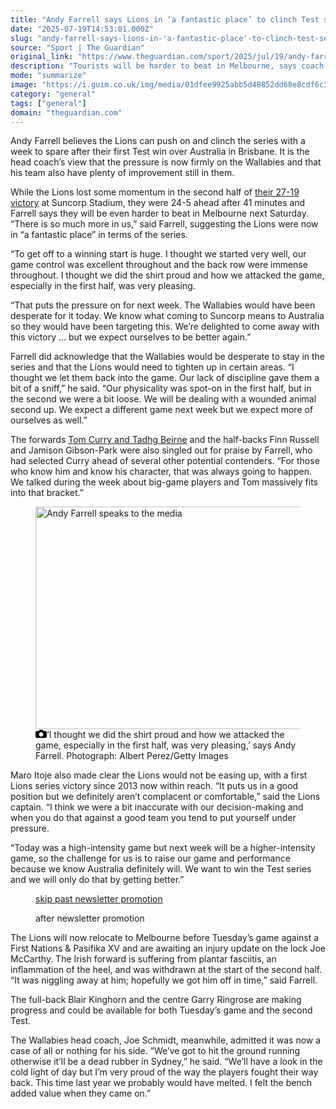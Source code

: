 ```yaml
---
title: "Andy Farrell says Lions in ‘a fantastic place’ to clinch Test series with a week to spare"
date: "2025-07-19T14:53:01.000Z"
slug: "andy-farrell-says-lions-in-'a-fantastic-place'-to-clinch-test-series-with-a-week-to-spare"
source: "Sport | The Guardian"
original_link: "https://www.theguardian.com/sport/2025/jul/19/andy-farrell-says-lions-in-a-fantastic-place-to-clinch-test-series-with-a-week-to-spare"
description: "Tourists will be harder to beat in Melbourne, says coach  Farrell: ‘We’re delighted – but we can be better again’  Andy Farrell believes the Lions can push on and clinch the series with a week to spare after their first Test win over Australia in Brisbane. It is the head coach’s view that the pressure is now firmly on the Wallabies and that his team also have plenty of improvement still in them. While the Lions lost some momentum in the second half of their 27-19 victory at Suncorp Stadium, they were 24-5 ahead after 41 minutes and Farrell says they will be even harder to beat in Melbourne next Saturday. “There is so much more in us,” said Farrell, suggesting the Lions were now in “a fantastic place” in terms of the series.  Continue reading..."
mode: "summarize"
image: "https://i.guim.co.uk/img/media/01dfee9925abb5d48852dd68e8cdf6c3af0c6629/1546_202_2524_2020/master/2524.jpg?width=1200&height=630&quality=85&auto=format&fit=crop&precrop=40:21,offset-x50,offset-y0&overlay-align=bottom%2Cleft&overlay-width=100p&overlay-base64=L2ltZy9zdGF0aWMvb3ZlcmxheXMvdGctZGVmYXVsdC5wbmc&enable=upscale&s=46283bc04ff08a28df0661b99052d47f"
category: "general"
tags: ["general"]
domain: "theguardian.com"
---
```

<div id="readability-page-1" class="page"><div id="maincontent"><p>Andy Farrell believes the Lions can push on and clinch the series with a week to spare after their first Test win over Australia in Brisbane. It is the head coach’s view that the pressure is now firmly on the Wallabies and that his team also have plenty of improvement still in them.</p><p>While the Lions lost some momentum in the second half of <a href="https://www.theguardian.com/sport/2025/jul/19/australia-british-and-irish-lions-first-test-rugby-union-match-report" data-link-name="in body link">their 27-19 victory</a> at Suncorp Stadium, they were 24-5 ahead after 41 minutes and Farrell says they will be even harder to beat in Melbourne next Saturday. “There is so much more in us,” said Farrell, suggesting the Lions were now in “a fantastic place” in terms of the series.</p><figure id="e401b708-d2f3-432b-9a24-b6bc0fdcd811" data-spacefinder-role="richLink" data-spacefinder-type="model.dotcomrendering.pageElements.RichLinkBlockElement"><gu-island name="RichLinkComponent" priority="feature" deferuntil="idle" props="{&quot;richLinkIndex&quot;:2,&quot;element&quot;:{&quot;_type&quot;:&quot;model.dotcomrendering.pageElements.RichLinkBlockElement&quot;,&quot;prefix&quot;:&quot;Related: &quot;,&quot;text&quot;:&quot;Australia 19-27 British &amp; Irish Lions: first Test player ratings&quot;,&quot;elementId&quot;:&quot;e401b708-d2f3-432b-9a24-b6bc0fdcd811&quot;,&quot;role&quot;:&quot;richLink&quot;,&quot;url&quot;:&quot;https://www.theguardian.com/sport/2025/jul/19/australia-19-27-british-irish-lions-first-test-player-ratings-rugby-union&quot;},&quot;ajaxUrl&quot;:&quot;https://api.nextgen.guardianapps.co.uk&quot;,&quot;format&quot;:{&quot;design&quot;:0,&quot;display&quot;:0,&quot;theme&quot;:2}}"></gu-island></figure><p>“To get off to a winning start is huge. I thought we started very well, our game control was excellent throughout and the back row were immense throughout. I thought we did the shirt proud and how we attacked the game, especially in the first half, was very pleasing.</p><p>“That puts the pressure on for next week. The Wallabies would have been desperate for it today. We know what coming to Suncorp means to Australia so they would have been targeting this. We’re delighted to come away with this victory … but we expect ourselves to be better again.”</p><p>Farrell did acknowledge that the Wallabies would be desperate to stay in the series and that the Lions would need to tighten up in certain areas. “I thought we let them back into the game. Our lack of discipline gave them a bit of a sniff,” he said. “Our physicality was spot-on in the first half, but in the second we were a bit loose. We will be dealing with a wounded animal second up. We expect a different game next week but we expect more of ourselves as well.”</p><p>The forwards <a href="https://www.theguardian.com/sport/2025/jul/19/tom-curry-and-tadhg-beirne-double-act-brings-the-big-game-thunder-to-lions-surge" data-link-name="in body link">Tom Curry and Tadhg Beirne</a> and the half-backs Finn Russell and Jamison Gibson-Park were also singled out for praise by Farrell, who had selected Curry ahead of several other potential contenders. “For those who know him and know his character, that was always going to happen. We talked during the week about big-game players and Tom massively fits into that bracket.”</p><figure id="41dfed79-c31c-4187-801f-4e140d07c0a8" data-spacefinder-role="inline" data-spacefinder-type="model.dotcomrendering.pageElements.ImageBlockElement"><div id="img-1"><picture><source srcset="https://i.guim.co.uk/img/media/c86239fd8dfdea67c75528631e2e04d58533925e/618_0_5327_4262/master/5327.jpg?width=620&amp;dpr=2&amp;s=none&amp;crop=none" media="(min-width: 660px) and (-webkit-min-device-pixel-ratio: 1.25), (min-width: 660px) and (min-resolution: 120dpi)"><source srcset="https://i.guim.co.uk/img/media/c86239fd8dfdea67c75528631e2e04d58533925e/618_0_5327_4262/master/5327.jpg?width=620&amp;dpr=1&amp;s=none&amp;crop=none" media="(min-width: 660px)"><source srcset="https://i.guim.co.uk/img/media/c86239fd8dfdea67c75528631e2e04d58533925e/618_0_5327_4262/master/5327.jpg?width=605&amp;dpr=2&amp;s=none&amp;crop=none" media="(min-width: 480px) and (-webkit-min-device-pixel-ratio: 1.25), (min-width: 480px) and (min-resolution: 120dpi)"><source srcset="https://i.guim.co.uk/img/media/c86239fd8dfdea67c75528631e2e04d58533925e/618_0_5327_4262/master/5327.jpg?width=605&amp;dpr=1&amp;s=none&amp;crop=none" media="(min-width: 480px)"><source srcset="https://i.guim.co.uk/img/media/c86239fd8dfdea67c75528631e2e04d58533925e/618_0_5327_4262/master/5327.jpg?width=445&amp;dpr=2&amp;s=none&amp;crop=none" media="(min-width: 320px) and (-webkit-min-device-pixel-ratio: 1.25), (min-width: 320px) and (min-resolution: 120dpi)"><source srcset="https://i.guim.co.uk/img/media/c86239fd8dfdea67c75528631e2e04d58533925e/618_0_5327_4262/master/5327.jpg?width=445&amp;dpr=1&amp;s=none&amp;crop=none" media="(min-width: 320px)"><img alt="Andy Farrell speaks to the media" src="https://i.guim.co.uk/img/media/c86239fd8dfdea67c75528631e2e04d58533925e/618_0_5327_4262/master/5327.jpg?width=445&amp;dpr=1&amp;s=none&amp;crop=none" width="445" height="356.03341467993243" loading="lazy"></picture></div><figcaption data-spacefinder-role="inline"><span><svg width="18" height="13" viewBox="0 0 18 13"><path d="M18 3.5v8l-1.5 1.5h-15l-1.5-1.5v-8l1.5-1.5h3.5l2-2h4l2 2h3.5l1.5 1.5zm-9 7.5c1.9 0 3.5-1.6 3.5-3.5s-1.6-3.5-3.5-3.5-3.5 1.6-3.5 3.5 1.6 3.5 3.5 3.5z"></path></svg></span><span>‘I thought we did the shirt proud and how we attacked the game, especially in the first half, was very pleasing,’ says Andy Farrell.</span> Photograph: Albert Perez/Getty Images</figcaption></figure><p>Maro Itoje also made clear the Lions would not be easing up, with a first Lions series victory since 2013 now within reach. “It puts us in a good position but we definitely aren’t complacent or comfortable,” said the Lions captain. “I think we were a bit inaccurate with our decision-making and when you do that against a good team you tend to put yourself under pressure.</p><p>“Today was a high-intensity game but next week will be a higher-intensity game, so the challenge for us is to raise our game and performance because we know Australia definitely will. We want to win the Test series and we will only do that by getting better.”</p><figure data-spacefinder-role="inline" data-spacefinder-type="model.dotcomrendering.pageElements.NewsletterSignupBlockElement"><a data-ignore="global-link-styling" href="#EmailSignup-skip-link-10">skip past newsletter promotion</a><p id="EmailSignup-skip-link-10" tabindex="0" aria-label="after newsletter promotion" role="note">after newsletter promotion</p></figure><p>The Lions will now relocate to Melbourne before Tuesday’s game against a First Nations &amp; Pasifika XV and are awaiting an injury update on the lock Joe McCarthy. The Irish forward is suffering from plantar fasciitis, an inflammation of the heel, and was withdrawn at the start of the second half. “It was niggling away at him; hopefully we got him off in time,” said Farrell.</p><p>The full-back Blair Kinghorn and the centre Garry Ringrose are making progress and could be available for both Tuesday’s game and the second Test.</p><p>The Wallabies head coach, Joe Schmidt, meanwhile, admitted it was now a case of all or nothing for his side. “We’ve got to hit the ground running otherwise it’ll be a dead rubber in Sydney,” he said. “We’ll have a look in the cold light of day but I’m very proud of the way the players fought their way back. This time last year we probably would have melted. I felt the bench added value when they came on.”</p></div></div>